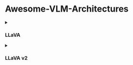 # Awesome-VLM-Architectures
<details>
  
  <summary><h3>LLaVA</h3></summary> 
  | title                                                                    | model_name | architecture.overview                                                                                                                                     | architecture.components                                                                                                                       | training.methods                                                                                                                                                                                     | alignment_techniques.methods                                                                                                                                                     | datasets.used                         |
| ------------------------------------------------------------------------ | ---------- | --------------------------------------------------------------------------------------------------------------------------------------------------------- | --------------------------------------------------------------------------------------------------------------------------------------------- | ---------------------------------------------------------------------------------------------------------------------------------------------------------------------------------------------------- | -------------------------------------------------------------------------------------------------------------------------------------------------------------------------------- | ------------------------------------- |
| [LLaVA: Large Language and Vision Assistant](https://llava-vl.github.io) | LLaVA      | LLaVA connects a vision encoder and an LLM for general-purpose visual and language understanding, leveraging Vicuna as the LLM and CLIP's visual encoder. | Vision Encoder (CLIP's ViT-L/14), Language Model (Vicuna), and a simple linear layer to connect image features into the word embedding space. | Two-stage instruction-tuning procedure: 1) Pre-training for Feature Alignment using CC3M filtered to 595K image-text pairs. 2) Fine-tuning End-to-End on LLaVA-Instruct-158K dataset and Science QA. | Converts image-text pairs into instruction-following format using GPT-4 generated data, leveraging symbolic representations like captions and bounding boxes for image encoding. | CC3M, LLaVA-Instruct-158K, Science QA |
  
</details>
<details>
  
  <summary><h3>LLaVA v2</h3></summary> 
  | title                                                                                 | model_name | architecture.overview                                                                                                   | architecture.components                                                                        | training.methods                                                                                                                                                                      | alignment_techniques.methods                                                                                                                               | datasets.used                                                                    |
| ------------------------------------------------------------------------------------- | ---------- | ----------------------------------------------------------------------------------------------------------------------- | ---------------------------------------------------------------------------------------------- | ------------------------------------------------------------------------------------------------------------------------------------------------------------------------------------- | ---------------------------------------------------------------------------------------------------------------------------------------------------------- | -------------------------------------------------------------------------------- |
| [Improved Baselines with Visual Instruction Tuning](https://arxiv.org/abs/2310.03744) | LLaVA-1.5  | Enhanced LLaVA with a two-layer MLP for the vision-language connector and inclusion of academic-task-oriented VQA data. | Vision Encoder (CLIP ViT-L/336px), Language Model (Vicuna 13B), MLP vision-language connector. | Two-stage training with pre-training on LCS-558K dataset and fine-tuning on a mixture of VQA, OCR, and region-level VQA datasets, resulting in a final training dataset size of 665K. | Employment of a two-layer MLP for improved multimodal representation and inclusion of academic-task-oriented VQA datasets for enhanced model capabilities. | LCS-558K, VQA, OCR, region-level VQA, visual conversation, language conversation |

</details>

